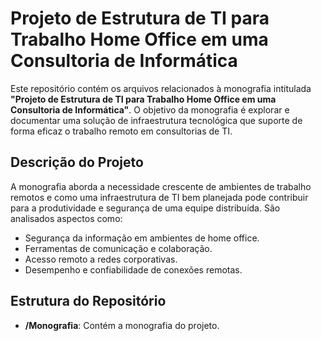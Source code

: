 # Projeto de Estrutura de TI para Trabalho Home Office em uma Consultoria de Informática

Este repositório contém os arquivos relacionados à monografia intitulada **"Projeto de Estrutura de TI para Trabalho Home Office em uma Consultoria de Informática"**. O objetivo da monografia é explorar e documentar uma solução de infraestrutura tecnológica que suporte de forma eficaz o trabalho remoto em consultorias de TI.

## Descrição do Projeto

A monografia aborda a necessidade crescente de ambientes de trabalho remotos e como uma infraestrutura de TI bem planejada pode contribuir para a produtividade e segurança de uma equipe distribuída. São analisados aspectos como:

- Segurança da informação em ambientes de home office.
- Ferramentas de comunicação e colaboração.
- Acesso remoto a redes corporativas.
- Desempenho e confiabilidade de conexões remotas.

## Estrutura do Repositório

- **/Monografia**: Contém a monografia do projeto.
